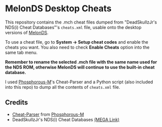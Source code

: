 # MelonDS Desktop Cheats

This repository contains the .mch cheat files dumped from "DeadSkullzJr's NDS(i) Cheat Databases"'s <code>cheats.xml</code> file, usable onto the desktop versions of [MelonDS](https://github.com/melonDS-emu/melonDS).

To use a cheat file, go to **System -> Setup cheat codes** and enable the cheats you want. You also need to check **Enable Cheats** option into the same tab menu.

**Remember to rename the selected .mch file with the same name used for the NDS ROM, otherwise MelonDS will continue to use the built-in cheat database.**

I used [Phosphorous-M](https://github.com/Phosphorus-M)'s Cheat-Parser and a Python script (also included into this repo) to dump all the contents of <code>cheats.xml</code> file.

## Credits

- [Cheat-Parser](https://github.com/Phosphorus-M/Cheat-Parser) from [Phosphorous-M](https://github.com/Phosphorus-M)
- DeadSkullzJr's NDS(i) Cheat Databases [(MEGA Link)](https://mega.nz/folder/UNwxET6K#s__L5mln48N5gUJsWwsMZQ)